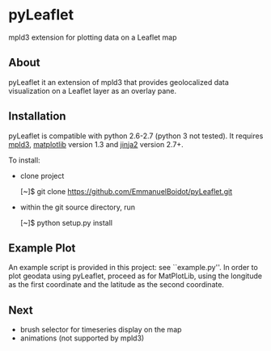 # pyLeaflet
mpld3 extension for plotting data on a Leaflet map

About
-----
pyLeaflet it an extension of mpld3 that provides geolocalized data visualization on a Leaflet layer as an overlay pane.


Installation
------------
pyLeaflet is compatible with python 2.6-2.7 (python 3 not tested). It requires
[mpld3](http://mpld3.github.io),
[matplotlib](http://matplotlib.org) version 1.3 and
[jinja2](http://jinja.pocoo.org/) version 2.7+.

To install:
- clone project

     [~]$ git clone https://github.com/EmmanuelBoidot/pyLeaflet.git

- within the git source directory, run

     [~]$ python setup.py install

Example Plot
----------
An example script is provided in this project: see ``example.py''. In order to plot geodata using pyLeaflet, proceed as for MatPlotLib, using the longitude as the first coordinate and the latitude as the second coordinate.

Next
----
- brush selector for timeseries display on the map
- animations (not supported by mpld3)